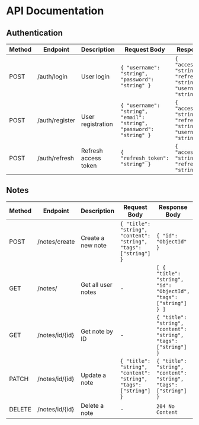 # API Documentation

## Authentication

| Method | Endpoint        | Description              | Request Body | Response Body |
|--------|----------------|--------------------------|--------------|---------------|
| POST   | /auth/login    | User login               | `{ "username": "string", "password": "string" }` | `{ "access_token": "string", "refresh_token": "string", "username": "string" }` |
| POST   | /auth/register | User registration        | `{ "username": "string", "email": "string", "password": "string" }` | `{ "access_token": "string", "refresh_token": "string", "username": "string" }` |
| POST   | /auth/refresh  | Refresh access token     | `{ "refresh_token": "string" }` | `{ "access_token": "string", "refresh_token": "string" }` |

## Notes

| Method | Endpoint        | Description              | Request Body | Response Body |
|--------|----------------|--------------------------|--------------|---------------|
| POST   | /notes/create  | Create a new note        | `{ "title": "string", "content": "string", "tags": ["string"] }` | `{ "id": "ObjectId" }` |
| GET    | /notes/        | Get all user notes       | - | `[ { "title": "string", "id": "ObjectId", "tags": ["string"] } ]` |
| GET    | /notes/id/{id} | Get note by ID           | - | `{ "title": "string", "content": "string", "tags": ["string"] }` |
| PATCH  | /notes/id/{id} | Update a note            | `{ "title": "string", "content": "string", "tags": ["string"] }` | `{ "title": "string", "content": "string", "tags": ["string"] }` |
| DELETE | /notes/id/{id} | Delete a note            | - | `204 No Content` |
